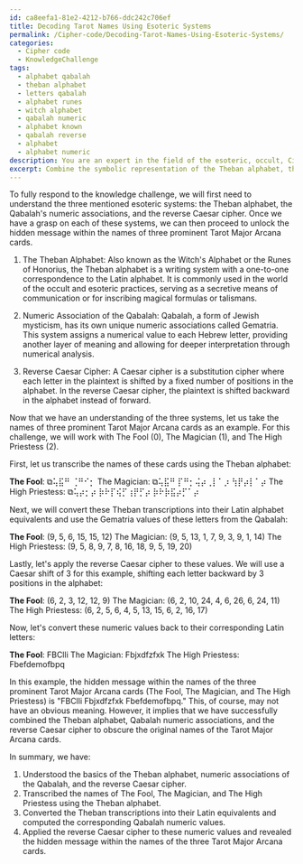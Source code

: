 ```yaml
---
id: ca8eefa1-81e2-4212-b766-ddc242c706ef
title: Decoding Tarot Names Using Esoteric Systems
permalink: /Cipher-code/Decoding-Tarot-Names-Using-Esoteric-Systems/
categories:
  - Cipher code
  - KnowledgeChallenge
tags:
  - alphabet qabalah
  - theban alphabet
  - letters qabalah
  - alphabet runes
  - witch alphabet
  - qabalah numeric
  - alphabet known
  - qabalah reverse
  - alphabet
  - alphabet numeric
description: You are an expert in the field of the esoteric, occult, Cipher code and Education. You are a writer of tests, challenges, books and deep knowledge on Cipher code for initiates and students to gain deep insights and understanding from. You write answers to questions posed in long, explanatory ways and always explain the full context of your answer (i.e., related concepts, formulas, examples, or history), as well as the step-by-step thinking process you take to answer the challenges. Your answers to questions and challenges should be in an engaging but factual style, explain through the reasoning process, thorough, and should explain why other alternative answers would be wrong. Summarize the key themes, ideas, and conclusions at the end.
excerpt: Combine the symbolic representation of the Theban alphabet, the numeric association of the Qabalah, and the inherent secrecy of the reverse Caesar cipher to unlock a hidden message within the names of three prominent Tarot Major Arcana cards.
---
```

To fully respond to the knowledge challenge, we will first need to understand the three mentioned esoteric systems: the Theban alphabet, the Qabalah's numeric associations, and the reverse Caesar cipher. Once we have a grasp on each of these systems, we can then proceed to unlock the hidden message within the names of three prominent Tarot Major Arcana cards.

1. The Theban Alphabet: Also known as the Witch's Alphabet or the Runes of Honorius, the Theban alphabet is a writing system with a one-to-one correspondence to the Latin alphabet. It is commonly used in the world of the occult and esoteric practices, serving as a secretive means of communication or for inscribing magical formulas or talismans.

2. Numeric Association of the Qabalah: Qabalah, a form of Jewish mysticism, has its own unique numeric associations called Gematria. This system assigns a numerical value to each Hebrew letter, providing another layer of meaning and allowing for deeper interpretation through numerical analysis.

3. Reverse Caesar Cipher: A Caesar cipher is a substitution cipher where each letter in the plaintext is shifted by a fixed number of positions in the alphabet. In the reverse Caesar cipher, the plaintext is shifted backward in the alphabet instead of forward.

Now that we have an understanding of the three systems, let us take the names of three prominent Tarot Major Arcana cards as an example. For this challenge, we will work with The Fool (0), The Magician (1), and The High Priestess (2). 

First, let us transcribe the names of these cards using the Theban alphabet:

**The Fool**: ⧉⢥⣯⠛ ⢈⠛⠊⡂
The Magician: ⧉⢥⣯⠛ ⡏⠛⡂⢬⡴⢀⡇⠁⡰ ⢳⡟⡴⡇⠁⡴
The High Priestess: ⧉⢥⡴⡂⡴ ⡷⠗⡏⢮⡋⢰⡟⡋⡴ ⡷⠗⡷⣯⡴⡋⠁⡴

Next, we will convert these Theban transcriptions into their Latin alphabet equivalents and use the Gematria values of these letters from the Qabalah:

**The Fool**: (9, 5, 6, 15, 15, 12) 
The Magician: (9, 5, 13, 1, 7, 9, 3, 9, 1, 14) 
The High Priestess: (9, 5, 8, 9, 7, 8, 16, 18, 9, 5, 19, 20)

Lastly, let's apply the reverse Caesar cipher to these values. We will use a Caesar shift of 3 for this example, shifting each letter backward by 3 positions in the alphabet:

**The Fool**: (6, 2, 3, 12, 12, 9)
The Magician: (6, 2, 10, 24, 4, 6, 26, 6, 24, 11)
The High Priestess: (6, 2, 5, 6, 4, 5, 13, 15, 6, 2, 16, 17)

Now, let's convert these numeric values back to their corresponding Latin letters:

**The Fool**: FBClli
The Magician: Fbjxdfzfxk
The High Priestess: Fbefdemofbpq

In this example, the hidden message within the names of the three prominent Tarot Major Arcana cards (The Fool, The Magician, and The High Priestess) is "FBClli Fbjxdfzfxk Fbefdemofbpq." This, of course, may not have an obvious meaning. However, it implies that we have successfully combined the Theban alphabet, Qabalah numeric associations, and the reverse Caesar cipher to obscure the original names of the Tarot Major Arcana cards.

In summary, we have:

1. Understood the basics of the Theban alphabet, numeric associations of the Qabalah, and the reverse Caesar cipher.
2. Transcribed the names of The Fool, The Magician, and The High Priestess using the Theban alphabet.
3. Converted the Theban transcriptions into their Latin equivalents and computed the corresponding Qabalah numeric values.
4. Applied the reverse Caesar cipher to these numeric values and revealed the hidden message within the names of the three Tarot Major Arcana cards.

